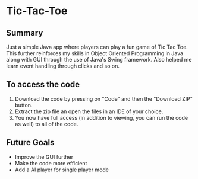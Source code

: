 # Tic-Tac-Toe

## Summary

Just a simple Java app where players can play a fun game of Tic Tac Toe. This further reinforces my skills in Object Oriented Programming in Java along with GUI through the use of Java's Swing framework. Also helped me learn event handling through clicks and so on.

## To access the code

1) Download the code by pressing on "Code" and then the "Download ZIP" button.
2) Extract the zip file an open the files in an IDE of your choice.
3) You now have full access (in addition to viewing, you can run the code as well) to all of the code.

## Future Goals

* Improve the GUI further
* Make the code more efficient
* Add a AI player for single player mode
